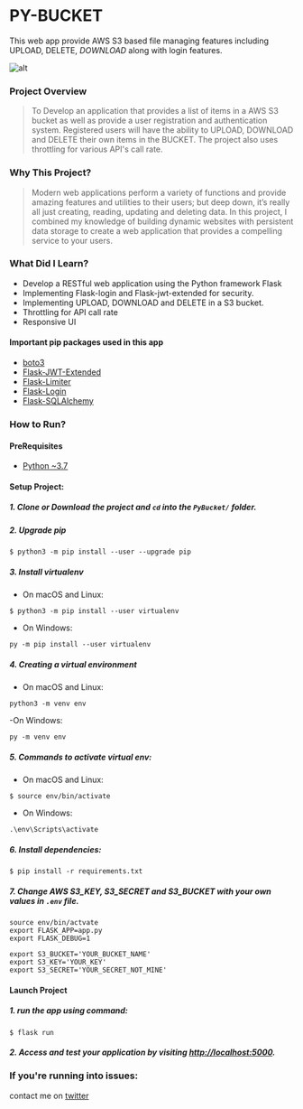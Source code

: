 # PY-BUCKET
This web app provide AWS S3 based file managing features including UPLOAD, DELETE, *DOWNLOAD* along with login features.

![alt](https://i.ibb.co/myrY9Zb/output-onlinepngtools.png)

### Project Overview
> To Develop an application that provides a list of items in a AWS S3 bucket as well as provide a user registration and authentication system. Registered users will have the ability to UPLOAD, DOWNLOAD and DELETE their own items in the BUCKET. The project also uses throttling for  various API's call rate.

### Why This Project?
> Modern web applications perform a variety of functions and provide amazing features and utilities to their users; but deep down, it’s really all just creating, reading, updating and deleting data. In this project, I combined my knowledge of building dynamic websites with persistent data storage to create a web application that provides a compelling service to your users.

### What Did I Learn?
  * Develop a RESTful web application using the Python framework Flask
  * Implementing Flask-login and Flask-jwt-extended for security.
  * Implementing UPLOAD, DOWNLOAD and DELETE in a S3 bucket.
  * Throttling for API call rate
  * Responsive UI
  
  #### Important **pip** packages used in this app
  * [boto3](https://pypi.org/project/boto3/)
  * [Flask-JWT-Extended](https://pypi.org/project/Flask-JWT-Extended/)
  * [Flask-Limiter](https://pypi.org/project/Flask-Limiter/)
  * [Flask-Login](https://pypi.org/project/Flask-Login/)
  * [Flask-SQLAlchemy](https://pypi.org/project/Flask-SQLAlchemy/)

### How to Run?

#### PreRequisites
  * [Python ~3.7](https://www.python.org/)
  
#### Setup Project:
#####  1. Clone or Download the project and `cd` into the `PyBucket/` folder.

#####  2. Upgrade pip
   ```
   $ python3 -m pip install --user --upgrade pip
   ```

#####  3. Install virtualenv
  - On macOS and Linux:
  ```
  $ python3 -m pip install --user virtualenv
  ```

  - On Windows:
  ```
  py -m pip install --user virtualenv
  ```
  
  
##### 4. Creating a virtual environment
 - On macOS and Linux:
 
 ```
 python3 -m venv env
 ```
 
 -On Windows:
 ```
 py -m venv env
 ```
#####  5. Commands to activate virtual env:

  - On macOS and Linux:
  ```
  $ source env/bin/activate
  ```

  - On Windows:
  ```
  .\env\Scripts\activate
  ```

#####  6. Install dependencies:
  ```
  $ pip install -r requirements.txt
  ```

#####  7. Change AWS *S3_KEY*, *S3_SECRET* and *S3_BUCKET* with your own values in `.env` file.
  ```
  source env/bin/actvate
  export FLASK_APP=app.py
  export FLASK_DEBUG=1

  export S3_BUCKET='YOUR_BUCKET_NAME' 
  export S3_KEY='YOUR_KEY' 
  export S3_SECRET='YOUR_SECRET_NOT_MINE' 
  ```

#### Launch Project
#####  1. run the app using command:
  ```
  $ flask run
  ```
  
#####  2. Access and test your application by visiting [http://localhost:5000](http://localhost:5000).


### If you're running into issues:
contact me on [twitter](https://www.twitter.com/harshsahu97/)
